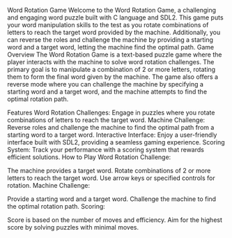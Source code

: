 
Word Rotation Game
Welcome to the Word Rotation Game,
a challenging and engaging word puzzle built with C language and SDL2. This game puts your word manipulation skills to the test as you rotate combinations of letters to reach the target word provided by the machine. Additionally, you can reverse the roles and challenge the machine by providing a starting word and a target word, letting the machine find the optimal path.
Game Overview
The Word Rotation Game is a text-based puzzle game where the player interacts with the machine to solve word rotation challenges. The primary goal is to manipulate a combination of 2 or more letters, rotating them to form the final word given by the machine. The game also offers a reverse mode where you can challenge the machine by specifying a starting word and a target word, and the machine attempts to find the optimal rotation path.

Features
Word Rotation Challenges: Engage in puzzles where you rotate combinations of letters to reach the target word.
Machine Challenge: Reverse roles and challenge the machine to find the optimal path from a starting word to a target word.
Interactive Interface: Enjoy a user-friendly interface built with SDL2, providing a seamless gaming experience.
Scoring System: Track your performance with a scoring system that rewards efficient solutions.
How to Play
Word Rotation Challenge:

The machine provides a target word.
Rotate combinations of 2 or more letters to reach the target word.
Use arrow keys or specified controls for rotation.
Machine Challenge:

Provide a starting word and a target word.
Challenge the machine to find the optimal rotation path.
Scoring:

Score is based on the number of moves and efficiency.
Aim for the highest score by solving puzzles with minimal moves.

